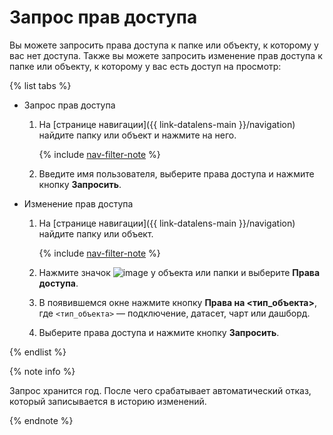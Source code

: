 # Запрос прав доступа

Вы можете запросить права доступа к папке или объекту, к которому у вас нет доступа.
Также вы можете запросить изменение прав доступа к папке или объекту, к которому у вас есть доступ на просмотр:

{% list tabs %}

- Запрос прав доступа

  1. На [странице навигации]({{ link-datalens-main }}/navigation) найдите папку или объект и нажмите на него.

     {% include [nav-filter-note](../../../_includes/datalens/datalens-nav-filter-note.md) %}

  1. Введите имя пользователя, выберите права доступа и нажмите кнопку **Запросить**.

- Изменение прав доступа

  1. На [странице навигации]({{ link-datalens-main }}/navigation) найдите папку или объект.

     {% include [nav-filter-note](../../../_includes/datalens/datalens-nav-filter-note.md) %}

  1. Нажмите значок ![image](../../../_assets/datalens/horizontal-ellipsis.svg) у объекта или папки и выберите **Права доступа**.
  1. В появившемся окне нажмите кнопку **Права на <тип_объекта>**, где `<тип_объекта>` — подключение, датасет, чарт или дашборд.
  1. Выберите права доступа и нажмите кнопку **Запросить**.

{% endlist %}

{% note info %}


Запрос хранится год. После чего срабатывает автоматический отказ, который записывается в историю изменений.


{% endnote %}
